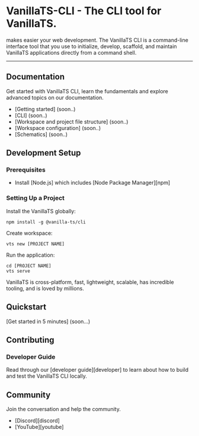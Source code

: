 # VanillaTS-CLI - The CLI tool for VanillaTS.

 makes easier your web development.
The VanillaTS CLI is a command-line interface tool that you use to initialize, develop, scaffold, and maintain VanillaTS applications directly from a command shell.

<hr>

## Documentation

Get started with VanillaTS CLI, learn the fundamentals and explore advanced topics on our documentation.

- [Getting started] (soon..)
- [CLI] (soon..)
- [Workspace and project file structure] (soon..)
- [Workspace configuration] (soon..)
- [Schematics] (soon..)

## Development Setup


### Prerequisites

- Install [Node.js] which includes [Node Package Manager][npm]

### Setting Up a Project

Install the VanillaTS globally:

```
npm install -g @vanilla-ts/cli
```

Create workspace:

```
vts new [PROJECT NAME]
```

Run the application:

```
cd [PROJECT NAME]
vts serve
```

VanillaTS is cross-platform, fast, lightweight, scalable, has incredible tooling, and is loved by millions.

## Quickstart

[Get started in 5 minutes] (soon...)

## Contributing

### Developer Guide

Read through our [developer guide][developer] to learn about how to build and test the VanillaTS CLI locally.


## Community

Join the conversation and help the community.

- [Discord][discord]
- [YouTube][youtube]
